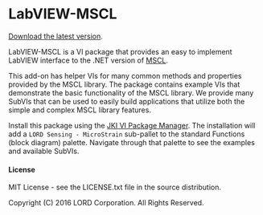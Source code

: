 # LabVIEW-MSCL

[Download the latest version](https://github.com/LORD-MicroStrain/LabVIEW-MSCL/releases/latest).

LabVIEW-MSCL is a VI package that provides an easy to implement LabVIEW interface to the .NET version of [MSCL](https://github.com/LORD-MicroStrain/MSCL).

This add-on has helper VIs for many common methods and properties provided by the MSCL library. The package contains example VIs that demonstrate the basic functionality of the MSCL library. We provide many SubVIs that can be used to easily build applications that utilize both the simple and complex MSCL library features.

Install this package using the [JKI VI Package Manager](http://vipm.jki.net). The installation will add a `LORD Sensing - MicroStrain` sub-pallet to the standard Functions (block diagram) palette. Navigate through that palette to see the examples and available SubVIs.

#### License
MIT License - see the LICENSE.txt file in the source distribution.

Copyright (C) 2016 LORD Corporation. All Rights Reserved.
